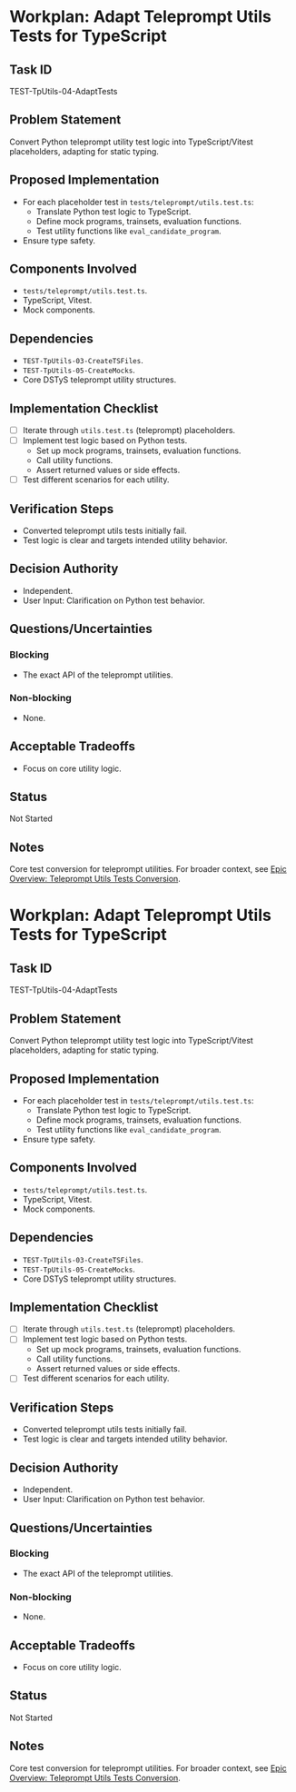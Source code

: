 # Workplan: Adapt Teleprompt Utils Tests for TypeScript

## Task ID
TEST-TpUtils-04-AdaptTests

## Problem Statement
Convert Python teleprompt utility test logic into TypeScript/Vitest placeholders, adapting for static typing.

## Proposed Implementation
- For each placeholder test in `tests/teleprompt/utils.test.ts`:
    - Translate Python test logic to TypeScript.
    - Define mock programs, trainsets, evaluation functions.
    - Test utility functions like `eval_candidate_program`.
- Ensure type safety.

## Components Involved
- `tests/teleprompt/utils.test.ts`.
- TypeScript, Vitest.
- Mock components.

## Dependencies
- `TEST-TpUtils-03-CreateTSFiles`.
- `TEST-TpUtils-05-CreateMocks`.
- Core DSTyS teleprompt utility structures.

## Implementation Checklist
- [ ] Iterate through `utils.test.ts` (teleprompt) placeholders.
- [ ] Implement test logic based on Python tests.
    - Set up mock programs, trainsets, evaluation functions.
    - Call utility functions.
    - Assert returned values or side effects.
- [ ] Test different scenarios for each utility.

## Verification Steps
- Converted teleprompt utils tests initially fail.
- Test logic is clear and targets intended utility behavior.

## Decision Authority
- Independent.
- User Input: Clarification on Python test behavior.

## Questions/Uncertainties
### Blocking
- The exact API of the teleprompt utilities.
### Non-blocking
- None.

## Acceptable Tradeoffs
- Focus on core utility logic.

## Status
Not Started

## Notes
Core test conversion for teleprompt utilities.
For broader context, see [Epic Overview: Teleprompt Utils Tests Conversion](../../docs/planning/workplans/TEST-TelepromptUtilsTests.md).
# Workplan: Adapt Teleprompt Utils Tests for TypeScript

## Task ID
TEST-TpUtils-04-AdaptTests

## Problem Statement
Convert Python teleprompt utility test logic into TypeScript/Vitest placeholders, adapting for static typing.

## Proposed Implementation
- For each placeholder test in `tests/teleprompt/utils.test.ts`:
    - Translate Python test logic to TypeScript.
    - Define mock programs, trainsets, evaluation functions.
    - Test utility functions like `eval_candidate_program`.
- Ensure type safety.

## Components Involved
- `tests/teleprompt/utils.test.ts`.
- TypeScript, Vitest.
- Mock components.

## Dependencies
- `TEST-TpUtils-03-CreateTSFiles`.
- `TEST-TpUtils-05-CreateMocks`.
- Core DSTyS teleprompt utility structures.

## Implementation Checklist
- [ ] Iterate through `utils.test.ts` (teleprompt) placeholders.
- [ ] Implement test logic based on Python tests.
    - Set up mock programs, trainsets, evaluation functions.
    - Call utility functions.
    - Assert returned values or side effects.
- [ ] Test different scenarios for each utility.

## Verification Steps
- Converted teleprompt utils tests initially fail.
- Test logic is clear and targets intended utility behavior.

## Decision Authority
- Independent.
- User Input: Clarification on Python test behavior.

## Questions/Uncertainties
### Blocking
- The exact API of the teleprompt utilities.
### Non-blocking
- None.

## Acceptable Tradeoffs
- Focus on core utility logic.

## Status
Not Started

## Notes
Core test conversion for teleprompt utilities.
For broader context, see [Epic Overview: Teleprompt Utils Tests Conversion](../../docs/planning/workplans/TEST-TelepromptUtilsTests.md).